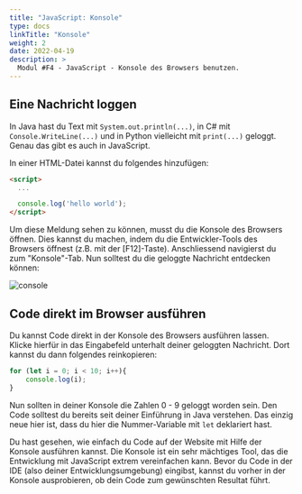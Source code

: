 ```yaml
---
title: "JavaScript: Konsole"
type: docs
linkTitle: "Konsole"
weight: 2
date: 2022-04-19
description: >
  Modul #F4 - JavaScript - Konsole des Browsers benutzen.
---
```


## Eine Nachricht loggen

In Java hast du Text mit `System.out.println(...)`, in C# mit `Console.WriteLine(...)` und in Python vielleicht mit `print(...)` geloggt. Genau das gibt es auch in JavaScript.

In einer HTML-Datei kannst du folgendes hinzufügen:

```html
<script>
  ...

  console.log('hello world');
</script>
```

Um diese Meldung sehen zu können, musst du die Konsole des Browsers öffnen. Dies kannst du machen, indem du die Entwickler-Tools des Browsers öffnest (z.B. mit der [F12]-Taste). Anschliessend navigierst du zum "Konsole"-Tab. Nun solltest du die geloggte Nachricht entdecken können:

![console](../images/console.png)

## Code direkt im Browser ausführen

Du kannst Code direkt in der Konsole des Browsers ausführen lassen. Klicke hierfür in das Eingabefeld unterhalt deiner geloggten Nachricht. Dort kannst du dann folgendes reinkopieren:

```javascript
for (let i = 0; i < 10; i++){
    console.log(i);
}
```

Nun sollten in deiner Konsole die Zahlen 0 - 9 geloggt worden sein. Den Code solltest du bereits seit deiner Einführung in Java verstehen. Das einzig neue hier ist, dass du hier die Nummer-Variable mit `let` deklariert hast.

Du hast gesehen, wie einfach du Code auf der Website mit Hilfe der Konsole ausführen kannst. Die Konsole ist ein sehr mächtiges Tool, das die Entwicklung mit JavaScript extrem vereinfachen kann. Bevor du Code in der IDE (also deiner Entwicklungsumgebung) eingibst, kannst du vorher in der Konsole ausprobieren, ob dein Code zum gewünschten Resultat führt. 